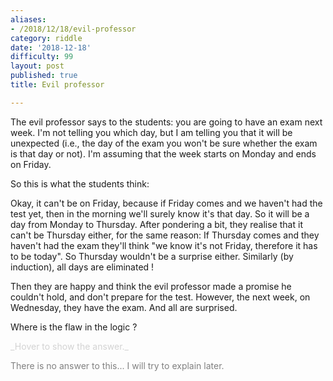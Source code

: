 ```yaml
---
aliases:
- /2018/12/18/evil-professor
category: riddle
date: '2018-12-18'
difficulty: 99
layout: post
published: true
title: Evil professor

---
```


The evil professor says to the students: you are going to have an exam next week. I'm not telling you which day, but I am telling you that it will be unexpected (i.e., the day of the exam you won't be sure whether the exam is that day or not). 
I'm assuming that the week starts on Monday and ends on Friday. 

So this is what the students think: 

Okay, it can't be on Friday, because if Friday comes and we haven't had the test yet, then in the morning we'll surely know it's that day. So it will be a day from Monday to Thursday. 
After pondering a bit, they realise that it can't be Thursday either, for the same reason: If Thursday comes and they haven't had the exam they'll think "we know it's not Friday, therefore it has to be today". So Thursday wouldn't be a surprise either. 
Similarly (by induction), all days are eliminated ! 

Then they are happy and think the evil professor made a promise he couldn't hold, and don't prepare for the test. 
However, the next week, on Wednesday, they have the exam. And all are surprised. 

Where is the flaw in the logic ?

<div markdown="1" class='answer-title' style="color: lightgrey">_Hover to show the answer._
</div>
<div class='answer-wrapper'>
<div markdown="1" class='answer' style="color: grey">

There is no answer to this... I will try to explain later.

</div>
</div>
